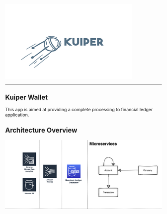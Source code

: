 <img src="images/kuiper.png">

<hr>



## Kuiper Wallet

This app is aimed at providing a complete processing to financial ledger application.

## Architecture Overview



![wallet](images/wallet.png)

